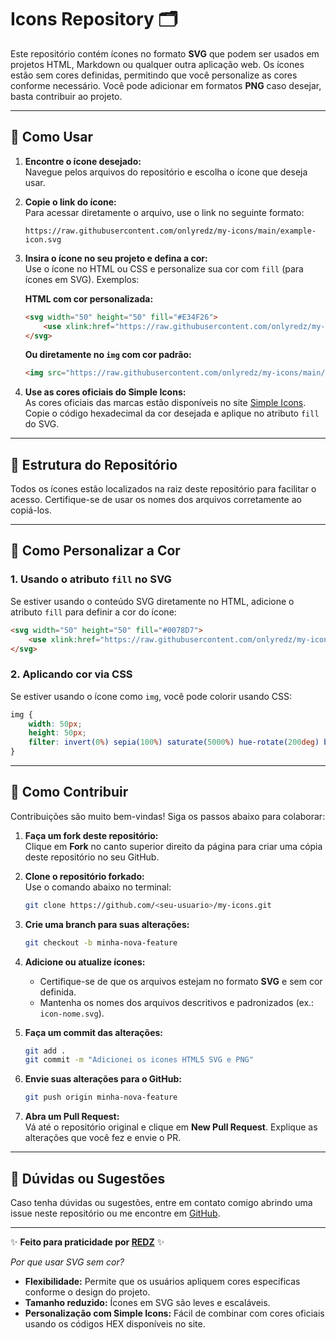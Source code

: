 # Icons Repository 🗂

Este repositório contém ícones no formato **SVG** que podem ser usados em projetos HTML, Markdown ou qualquer outra aplicação web. Os ícones estão sem cores definidas, permitindo que você personalize as cores conforme necessário. Você pode adicionar em formatos **PNG** caso desejar, basta contribuir ao projeto.

---

## 🌟 **Como Usar**

1. **Encontre o ícone desejado:**  
   Navegue pelos arquivos do repositório e escolha o ícone que deseja usar.

2. **Copie o link do ícone:**  
   Para acessar diretamente o arquivo, use o link no seguinte formato:

   ```
   https://raw.githubusercontent.com/onlyredz/my-icons/main/example-icon.svg
   ```

3. **Insira o ícone no seu projeto e defina a cor:**  
   Use o ícone no HTML ou CSS e personalize sua cor com `fill` (para ícones em SVG). Exemplos:

   **HTML com cor personalizada:**
   ```html
   <svg width="50" height="50" fill="#E34F26">
       <use xlink:href="https://raw.githubusercontent.com/onlyredz/my-icons/main/example-icon.svg#icon-id"></use>
   </svg>
   ```

   **Ou diretamente no `img` com cor padrão:**
   ```html
   <img src="https://raw.githubusercontent.com/onlyredz/my-icons/main/example-icon.svg" alt="Example Icon" style="width: 50px; height: 50px; fill: #E34F26;">
   ```

4. **Use as cores oficiais do Simple Icons:**  
   As cores oficiais das marcas estão disponíveis no site [Simple Icons](https://simpleicons.org). Copie o código hexadecimal da cor desejada e aplique no atributo `fill` do SVG.

---

## 📂 **Estrutura do Repositório**

Todos os ícones estão localizados na raiz deste repositório para facilitar o acesso. Certifique-se de usar os nomes dos arquivos corretamente ao copiá-los.

---

## 🎨 **Como Personalizar a Cor**

### 1. **Usando o atributo `fill` no SVG**
Se estiver usando o conteúdo SVG diretamente no HTML, adicione o atributo `fill` para definir a cor do ícone:

```html
<svg width="50" height="50" fill="#0078D7">
    <use xlink:href="https://raw.githubusercontent.com/onlyredz/my-icons/main/example-icon.svg#icon-id"></use>
</svg>
```

### 2. **Aplicando cor via CSS**
Se estiver usando o ícone como `img`, você pode colorir usando CSS:

```css
img {
    width: 50px;
    height: 50px;
    filter: invert(0%) sepia(100%) saturate(5000%) hue-rotate(200deg) brightness(100%) contrast(90%);
}
```

---

## 🤝 **Como Contribuir**

Contribuições são muito bem-vindas! Siga os passos abaixo para colaborar:

1. **Faça um fork deste repositório:**  
   Clique em **Fork** no canto superior direito da página para criar uma cópia deste repositório no seu GitHub.

2. **Clone o repositório forkado:**  
   Use o comando abaixo no terminal:
   ```bash
   git clone https://github.com/<seu-usuario>/my-icons.git
   ```

3. **Crie uma branch para suas alterações:**  
   ```bash
   git checkout -b minha-nova-feature
   ```

4. **Adicione ou atualize ícones:**  
   - Certifique-se de que os arquivos estejam no formato **SVG** e sem cor definida.
   - Mantenha os nomes dos arquivos descritivos e padronizados (ex.: `icon-nome.svg`).

5. **Faça um commit das alterações:**  
   ```bash
   git add .
   git commit -m "Adicionei os icones HTML5 SVG e PNG"
   ```

6. **Envie suas alterações para o GitHub:**  
   ```bash
   git push origin minha-nova-feature
   ```

7. **Abra um Pull Request:**  
   Vá até o repositório original e clique em **New Pull Request**. Explique as alterações que você fez e envie o PR.

---

## 💬 **Dúvidas ou Sugestões**

Caso tenha dúvidas ou sugestões, entre em contato comigo abrindo uma issue neste repositório ou me encontre em [GitHub](https://github.com/onlyredz).

---

✨ **Feito para praticidade por [REDZ](https://github.com/onlyredz)** ✨
 

   _Por que usar SVG sem cor?_
- **Flexibilidade:** Permite que os usuários apliquem cores específicas conforme o design do projeto.
- **Tamanho reduzido:** Ícones em SVG são leves e escaláveis.
- **Personalização com Simple Icons:** Fácil de combinar com cores oficiais usando os códigos HEX disponíveis no site.

